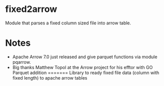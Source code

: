 # fixed2arrow

Module that parses a fixed column sized file into arrow table.

# Notes
* Apache Arrow 7.0 just released and give parquet functions via module  pqarrow.   
* Big thanks Matthew Topol at the Arrow project for his efftor with GO Parquet addition
=======
Library to ready fixed file data (column with fixed length) to apache arrow tables

